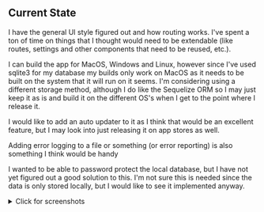 ## Current State

I have the general UI style figured out and how routing works. I've spent a ton of time on things that I thought would need to be extendable (like routes, settings and other components that need to be reused, etc.). 

I can build the app for MacOS, Windows and Linux, however since I've used sqlite3 for my database my builds only work on MacOS as it needs to be built on the system that it will run on it seems. I'm considering using a different storage method, although I do like the Sequelize ORM so I may just keep it as is and build it on the different OS's when I get to the point where I release it.

I would like to add an auto updater to it as I think that would be an excellent feature, but I may look into just releasing it on app stores as well.

Adding error logging to a file or something (or error reporting) is also something I think would be handy

I wanted to be able to password protect the local database, but I have not yet figured out a good solution to this. I'm not sure this is needed since the data is only stored locally, but I would like to see it implemented anyway.

<details><summary>Click for screenshots</summary>

### Dashboard
![alt](https://screenshot.click/10-15-31qfz-s9lgo.jpg)

### Notifications
![alt](https://screenshot.click/10-15-kocfo-3bpk7.jpg)

![alt](https://screenshot.click/10-19-vjhz1-cc28a.jpg)

### Customer List
![alt](https://screenshot.click/10-16-usdhz-vhq8q.jpg)

### Customer Details
![alt](https://screenshot.click/10-16-40g50-tzj38.jpg)

![alt](https://screenshot.click/10-17-fsqev-ibhxh.jpg)

### New Customer
![alt](https://screenshot.click/10-17-vca3z-4pccp.jpg)

### Settings
![alt](https://screenshot.click/10-17-u31vp-t0kp3.jpg)

</details>
